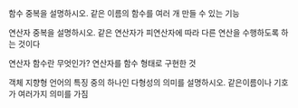 함수 중복을 설명하시오.
같은 이름의 함수를 여러 개 만들 수 있는 기능

연산자 중복을 설명하시오.
같은 연산자가 피연산자에 따라 다른 연산을 수행하도록 하는 것이다

연산자 함수란 무엇인가?
연산자를 함수 형태로 구현한 것

객체 지향형 언어의 특징 중의 하나인 다형성의 의미를 설명하시오.
같은이름이나 기호가 여러가지 의미를 가짐
